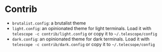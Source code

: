 # Contrib

 - `brutalist.config`: a brutalist theme
 - `light.config`: an opinionated theme for light terminals.  Load it
   with `telescope -c contrib/light.config` or copy it to
   `~/.telescope/config`
 - `dark.config`: an opinionated theme for dark terminals.  Load it
   with `telescope -c contrib/dark.config` or copy it to
   `~/.telecsope/config`
